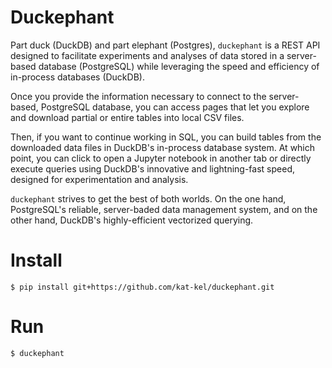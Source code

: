 # Duckephant

Part duck (DuckDB) and part elephant (Postgres), `duckephant` is a REST API designed to facilitate experiments and analyses of data stored in a server-based database (PostgreSQL) while leveraging the speed and efficiency of in-process databases (DuckDB).

Once you provide the information necessary to connect to the server-based, PostgreSQL database, you can access pages that let you explore and download partial or entire tables into local CSV files.

Then, if you want to continue working in SQL, you can build tables from the downloaded data files in DuckDB's in-process database system.
At which point, you can click to open a Jupyter notebook in another tab or directly execute queries using DuckDB's innovative and lightning-fast speed, designed for experimentation and analysis.

`duckephant` strives to get the best of both worlds. On the one hand, PostgreSQL's reliable, server-baded data management system, and on the other hand, DuckDB's highly-efficient vectorized querying.

# Install

```console
$ pip install git+https://github.com/kat-kel/duckephant.git
```

# Run

```console
$ duckephant
```
